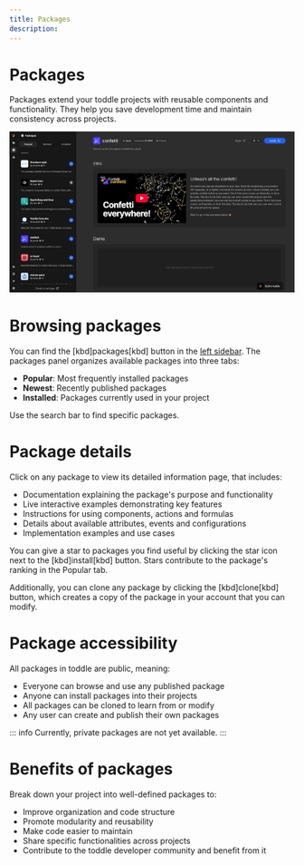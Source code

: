 ```yaml
---
title: Packages
description:
---
```


# Packages
Packages extend your toddle projects with reusable components and functionality. They help you save development time and maintain consistency across projects.

![Package overview|16/9](packages.webp)

# Browsing packages
You can find the [kbd]packages[kbd] button in the [left sidebar](/the-editor/overview#left-panel). The packages panel organizes available packages into three tabs:
- **Popular**: Most frequently installed packages
- **Newest**: Recently published packages
- **Installed**: Packages currently used in your project

Use the search bar to find specific packages.

# Package details
Click on any package to view its detailed information page, that includes:
- Documentation explaining the package's purpose and functionality
- Live interactive examples demonstrating key features
- Instructions for using components, actions and formulas
- Details about available attributes, events and configurations
- Implementation examples and use cases

You can give a star to packages you find useful by clicking the star icon next to the [kbd]install[kbd] button. Stars contribute to the package's ranking in the Popular tab. 

Additionally, you can clone any package by clicking the [kbd]clone[kbd] button, which creates a copy of the package in your account that you can modify.

# Package accessibility
All packages in toddle are public, meaning:
- Everyone can browse and use any published package
- Anyone can install packages into their projects
- All packages can be cloned to learn from or modify
- Any user can create and publish their own packages

::: info
Currently, private packages are not yet available.
:::

# Benefits of packages
Break down your project into well-defined packages to:
- Improve organization and code structure
- Promote modularity and reusability
- Make code easier to maintain
- Share specific functionalities across projects
- Contribute to the toddle developer community and benefit from it
